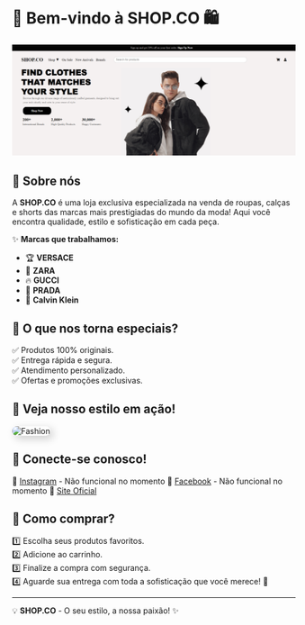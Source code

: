 # 🚀 Bem-vindo à **SHOP.CO** 🛍️

<img src="imagens/SHOP.CO.png" alt="SHOP.CO Banner">

## 👕 Sobre nós
A **SHOP.CO** é uma loja exclusiva especializada na venda de roupas, calças e shorts das marcas mais prestigiadas do mundo da moda! Aqui você encontra qualidade, estilo e sofisticação em cada peça.

✨ **Marcas que trabalhamos:**
- 🏆 **VERSACE**
- 🖤 **ZARA**
- 🔥 **GUCCI**
- 👑 **PRADA**
- 💎 **Calvin Klein**

## 📢 O que nos torna especiais?
✅ Produtos 100% originais.<br>
✅ Entrega rápida e segura.<br>
✅ Atendimento personalizado.<br>
✅ Ofertas e promoções exclusivas.<br>

## 🎥 Veja nosso estilo em ação!
<img src="https://source.unsplash.com/400x250/?fashion,model" width="400px" alt="Fashion" style="border-radius:10px;box-shadow:5px 5px 15px rgba(0,0,0,0.2);">

## 📲 Conecte-se conosco!
🔹 [Instagram](https://instagram.com/shop.co)   - Não funcional no momento
🔹 [Facebook](https://facebook.com/shop.co) - Não funcional no momento
🔹 [Site Oficial](https://devericke.github.io/E-commerce-Website-Tamplate/)  

## 🛒 Como comprar?
1️⃣ Escolha seus produtos favoritos.  
2️⃣ Adicione ao carrinho.  
3️⃣ Finalize a compra com segurança.  
4️⃣ Aguarde sua entrega com toda a sofisticação que você merece! 💖  

---
💡 **SHOP.CO** - O seu estilo, a nossa paixão! ✨
